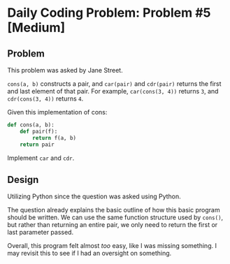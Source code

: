 # Daily Coding Problem: Problem #5 [Medium]

## Problem

This problem was asked by Jane Street.

`cons(a, b)` constructs a pair, and `car(pair)` and `cdr(pair)` returns the first and last element of that pair. For example, `car(cons(3, 4))` returns `3`, and `cdr(cons(3, 4))` returns `4`.

Given this implementation of cons:

```py
def cons(a, b):
    def pair(f):
        return f(a, b)
    return pair
```

Implement `car` and `cdr`.

## Design

Utilizing Python since the question was asked using Python.

The question already explains the basic outline of how this basic program should be written. We can use the same function structure used by `cons()`, but rather than returning an entire pair, we only need to return the first or last parameter passed.

Overall, this program felt almost *too* easy, like I was missing something. I may revisit this to see if I had an oversight on something.
